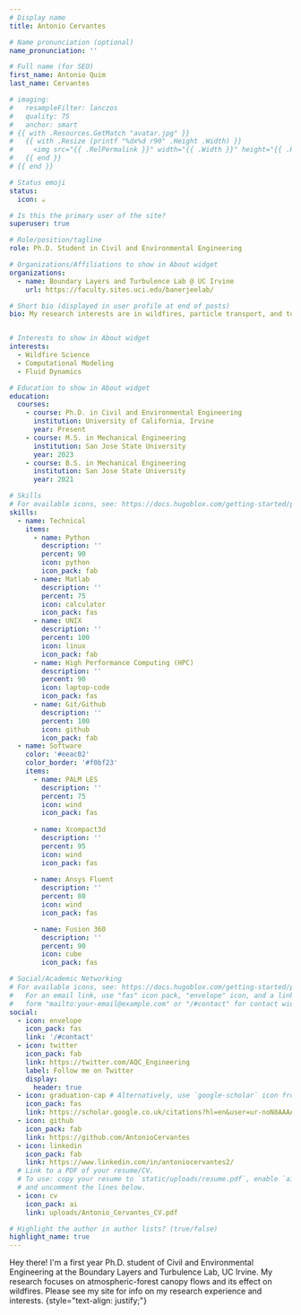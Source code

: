 ```yaml
---
# Display name
title: Antonio Cervantes

# Name pronunciation (optional)
name_pronunciation: ''

# Full name (for SEO)
first_name: Antonio Quim
last_name: Cervantes

# imaging:
#   resampleFilter: lanczos
#   quality: 75
#   anchor: smart
# {{ with .Resources.GetMatch "avatar.jpg" }}
#   {{ with .Resize (printf "%dx%d r90" .Height .Width) }}
#     <img src="{{ .RelPermalink }}" width="{{ .Width }}" height="{{ .Height }}">
#   {{ end }}
# {{ end }}

# Status emoji
status:
  icon: ☕️

# Is this the primary user of the site?
superuser: true

# Role/position/tagline
role: Ph.D. Student in Civil and Environmental Engineering

# Organizations/Affiliations to show in About widget
organizations:
  - name: Boundary Layers and Turbulence Lab @ UC Irvine
    url: https://faculty.sites.uci.edu/banerjeelab/

# Short bio (displayed in user profile at end of posts)
bio: My research interests are in wildfires, particle transport, and turbulence


# Interests to show in About widget
interests:
  - Wildfire Science
  - Computational Modeling
  - Fluid Dynamics

# Education to show in About widget
education:
  courses:
    - course: Ph.D. in Civil and Environmental Engineering
      institution: University of California, Irvine
      year: Present
    - course: M.S. in Mechanical Engineering
      institution: San Jose State University
      year: 2023
    - course: B.S. in Mechanical Engineering
      institution: San Jose State University
      year: 2021

# Skills
# For available icons, see: https://docs.hugoblox.com/getting-started/page-builder/#icons
skills:
  - name: Technical
    items:
      - name: Python
        description: ''
        percent: 90
        icon: python
        icon_pack: fab
      - name: Matlab
        description: ''
        percent: 75
        icon: calculator
        icon_pack: fas
      - name: UNIX
        description: ''
        percent: 100
        icon: linux
        icon_pack: fab
      - name: High Performance Computing (HPC)
        description: ''
        percent: 90
        icon: laptop-code
        icon_pack: fas
      - name: Git/Github
        description: ''
        percent: 100
        icon: github
        icon_pack: fab
  - name: Software
    color: '#eeac02'
    color_border: '#f0bf23'
    items:
      - name: PALM LES
        description: ''
        percent: 75
        icon: wind
        icon_pack: fas
      
      - name: Xcompact3d
        description: ''
        percent: 95
        icon: wind
        icon_pack: fas
      
      - name: Ansys Fluent
        description: ''
        percent: 80
        icon: wind
        icon_pack: fas

      - name: Fusion 360
        description: ''
        percent: 90
        icon: cube
        icon_pack: fas        

# Social/Academic Networking
# For available icons, see: https://docs.hugoblox.com/getting-started/page-builder/#icons
#   For an email link, use "fas" icon pack, "envelope" icon, and a link in the
#   form "mailto:your-email@example.com" or "/#contact" for contact widget.
social:
  - icon: envelope
    icon_pack: fas
    link: '/#contact'
  - icon: twitter
    icon_pack: fab
    link: https://twitter.com/AQC_Engineering
    label: Follow me on Twitter
    display:
      header: true
  - icon: graduation-cap # Alternatively, use `google-scholar` icon from `ai` icon pack
    icon_pack: fas
    link: https://scholar.google.co.uk/citations?hl=en&user=ur-noN8AAAAJ&view_op=list_works&authuser=1&gmla=AH70aAUmDpExqwxmDTmAt0cCksf6CnjQTwiXNiMaiFh6D2Ytu2GedZ9Q9ATpj_ZDVUWvCImbeWETz9RDZG26kSpR
  - icon: github
    icon_pack: fab
    link: https://github.com/AntonioCervantes
  - icon: linkedin
    icon_pack: fab
    link: https://www.linkedin.com/in/antoniocervantes2/
  # Link to a PDF of your resume/CV.
  # To use: copy your resume to `static/uploads/resume.pdf`, enable `ai` icons in `params.yaml`,
  # and uncomment the lines below.
  - icon: cv
    icon_pack: ai
    link: uploads/Antonio_Cervantes_CV.pdf

# Highlight the author in author lists? (true/false)
highlight_name: true
---
```



Hey there! I'm a first year Ph.D. student of Civil and Environmental Engineering at the Boundary Layers and Turbulence Lab, UC Irvine. My research focuses on atmospheric-forest canopy flows and its effect on wildfires. Please see my site for info on my research experience and interests.
{style="text-align: justify;"}
